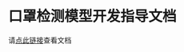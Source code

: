 #  口罩检测模型开发指导文档 

请[点此链接](https://nbviewer.jupyter.org/github/huaweicloud/ModelArts-Lab/tree/master/contrib/1.%E5%8F%A3%E7%BD%A9%E6%A3%80%E6%B5%8B%E6%A8%A1%E5%9E%8B%E7%9B%B4%E6%92%AD%E5%BC%80%E5%8F%91%E6%8C%87%E5%AF%BC%E6%96%87%E6%A1%A3/mask_detect.ipynb)查看文档